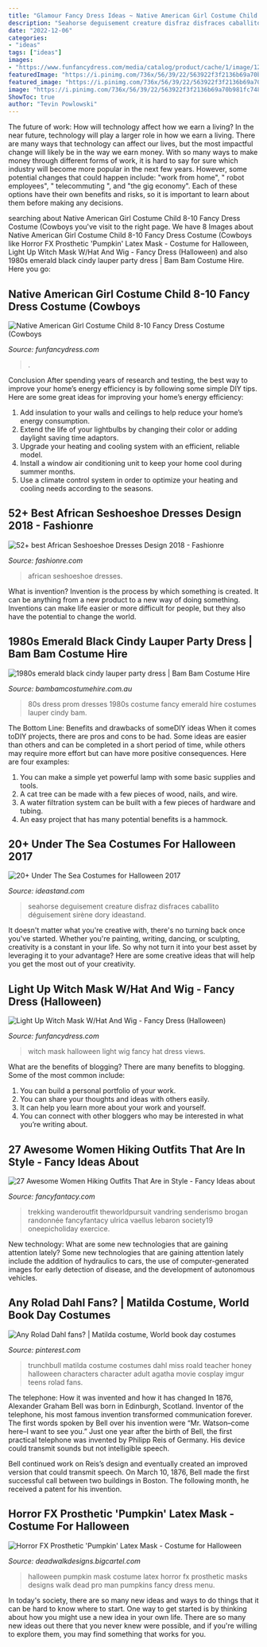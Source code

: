 ```yaml
---
title: "Glamour Fancy Dress Ideas ~ Native American Girl Costume Child 8-10 Fancy Dress Costume (cowboys"
description: "Seahorse deguisement creature disfraz disfraces caballito déguisement sirène dory ideastand"
date: "2022-12-06"
categories:
- "ideas"
tags: ["ideas"]
images:
- "https://www.funfancydress.com/media/catalog/product/cache/1/image/1200x/040ec09b1e35df139433887a97daa66f/S/A/SANC_8363.jpg"
featuredImage: "https://i.pinimg.com/736x/56/39/22/563922f3f2136b69a70b981fc748d370--miss-honey-from-matilda-miss-trunchbull.jpg"
featured_image: "https://i.pinimg.com/736x/56/39/22/563922f3f2136b69a70b981fc748d370--miss-honey-from-matilda-miss-trunchbull.jpg"
image: "https://i.pinimg.com/736x/56/39/22/563922f3f2136b69a70b981fc748d370--miss-honey-from-matilda-miss-trunchbull.jpg"
ShowToc: true
author: "Tevin Powlowski"
---
```



The future of work: How will technology affect how we earn a living?
In the near future, technology will play a larger role in how we earn a living. There are many ways that technology can affect our lives, but the most impactful change will likely be in the way we earn money. With so many ways to make money through different forms of work, it is hard to say for sure which industry will become more popular in the next few years. However, some potential changes that could happen include: 
"work from home", " robot employees", " telecommuting ", and "the gig economy". Each of these options have their own benefits and risks, so it is important to learn about them before making any decisions.

	

		
searching about Native American Girl Costume Child 8-10 Fancy Dress Costume (Cowboys you've visit to the right page. We have 8 Images about Native American Girl Costume Child 8-10 Fancy Dress Costume (Cowboys like Horror FX Prosthetic &#039;Pumpkin&#039; Latex Mask - Costume for Halloween, Light Up Witch Mask W/Hat And Wig - Fancy Dress (Halloween) and also 1980s emerald black cindy lauper party dress | Bam Bam Costume Hire. Here you go:
		
    
## Native American Girl Costume Child 8-10 Fancy Dress Costume (Cowboys

<img loading=lazy src="https://www.funfancydress.com/media/catalog/product/cache/1/image/1200x/040ec09b1e35df139433887a97daa66f/S/A/SANC_5581_b_6.jpg" onerror="this.onerror=null;this.src='https://tse1.mm.bing.net/th?id=OIP.aBLv9u0GvGi5ZMu-MUA2eQHaO8&amp;pid=15.1';" alt="Native American Girl Costume Child 8-10 Fancy Dress Costume (Cowboys">

_Source: funfancydress.com_

>. 

	

Conclusion
After spending years of research and testing, the best way to improve your home’s energy efficiency is by following some simple DIY tips. Here are some great ideas for improving your home’s energy efficiency: 
1. Add insulation to your walls and ceilings to help reduce your home’s energy consumption. 
2. Extend the life of your lightbulbs by changing their color or adding daylight saving time adaptors. 
3. Upgrade your heating and cooling system with an efficient, reliable model. 
4. Install a window air conditioning unit to keep your home cool during summer months. 
5. Use a climate control system in order to optimize your heating and cooling needs according to the seasons.

    
## 52+ Best African Seshoeshoe Dresses Design 2018 - Fashionre

<img loading=lazy src="https://farm5.staticflickr.com/4794/26922168108_992995e258_o.jpg" onerror="this.onerror=null;this.src='https://tse1.mm.bing.net/th?id=OIP.YaFlHdvwKKeA4Z9SbUcGKgHaLH&amp;pid=15.1';" alt="52+ best African Seshoeshoe Dresses Design 2018 - Fashionre">

_Source: fashionre.com_

>african seshoeshoe dresses. 

	

What is invention?
Invention is the process by which something is created. It can be anything from a new product to a new way of doing something. Inventions can make life easier or more difficult for people, but they also have the potential to change the world.

    
## 1980s Emerald Black Cindy Lauper Party Dress | Bam Bam Costume Hire

<img loading=lazy src="http://www.bambamcostumehire.com.au/wp-content/uploads/2016/09/emerald_black_80s_party_dress1.jpg" onerror="this.onerror=null;this.src='https://tse3.mm.bing.net/th?id=OIP.RbaLLd68R93b_LjSvv75bwHaJ4&amp;pid=15.1';" alt="1980s emerald black cindy lauper party dress | Bam Bam Costume Hire">

_Source: bambamcostumehire.com.au_

>80s dress prom dresses 1980s costume fancy emerald hire costumes lauper cindy bam. 

	

The Bottom Line: Benefits and drawbacks of someDIY ideas
When it comes toDIY projects, there are pros and cons to be had. Some ideas are easier than others and can be completed in a short period of time, while others may require more effort but can have more positive consequences. Here are four examples: 
1. You can make a simple yet powerful lamp with some basic supplies and tools.
2. A cat tree can be made with a few pieces of wood, nails, and wire.
3. A water filtration system can be built with a few pieces of hardware and tubing. 
4. An easy project that has many potential benefits is a hammock.

    
## 20+ Under The Sea Costumes For Halloween 2017

<img loading=lazy src="https://ideastand.com/wp-content/uploads/2017/09/sea-costume-diy/13-under-the-sea-costumes-costume-diy.jpg" onerror="this.onerror=null;this.src='https://tse1.mm.bing.net/th?id=OIP.1jpyWvPV8XXIf9heoPUJAQHaJ4&amp;pid=15.1';" alt="20+ Under The Sea Costumes for Halloween 2017">

_Source: ideastand.com_

>seahorse deguisement creature disfraz disfraces caballito déguisement sirène dory ideastand. 

	

It doesn't matter what you're creative with, there's no turning back once you've started. Whether you're painting, writing, dancing, or sculpting, creativity is a constant in your life. So why not turn it into your best asset by leveraging it to your advantage? Here are some creative ideas that will help you get the most out of your creativity.

    
## Light Up Witch Mask W/Hat And Wig - Fancy Dress (Halloween)

<img loading=lazy src="https://www.funfancydress.com/media/catalog/product/cache/1/image/1200x/040ec09b1e35df139433887a97daa66f/S/A/SANC_8363.jpg" onerror="this.onerror=null;this.src='https://tse3.mm.bing.net/th?id=OIP.5Mh98CPcgW82ycZlXvC4DgHaLm&amp;pid=15.1';" alt="Light Up Witch Mask W/Hat And Wig - Fancy Dress (Halloween)">

_Source: funfancydress.com_

>witch mask halloween light wig fancy hat dress views. 

	

What are the benefits of blogging?
There are many benefits to blogging. Some of the most common include: 
1. You can build a personal portfolio of your work. 
2. You can share your thoughts and ideas with others easily. 
3. It can help you learn more about your work and yourself. 
4. You can connect with other bloggers who may be interested in what you’re writing about. 

    
## 27 Awesome Women Hiking Outfits That Are In Style - Fancy Ideas About

<img loading=lazy src="https://fancyfantacy.com/wp-content/uploads/2020/04/Awesome-Women-Hiking-Outfits-That-Are-in-Style-5.jpg" onerror="this.onerror=null;this.src='https://tse2.mm.bing.net/th?id=OIP.5dqtBt8axunAR4BkXrv8CAHaLG&amp;pid=15.1';" alt="27 Awesome Women Hiking Outfits That Are in Style - Fancy Ideas about">

_Source: fancyfantacy.com_

>trekking wanderoutfit theworldpursuit vandring senderismo brogan randonnée fancyfantacy ulrica vaellus lebaron society19 oneepicholiday exercice. 

	

New technology: What are some new technologies that are gaining attention lately?
Some new technologies that are gaining attention lately include the addition of hydraulics to cars, the use of computer-generated images for early detection of disease, and the development of autonomous vehicles.

    
## Any Rolad Dahl Fans? | Matilda Costume, World Book Day Costumes

<img loading=lazy src="https://i.pinimg.com/736x/56/39/22/563922f3f2136b69a70b981fc748d370--miss-honey-from-matilda-miss-trunchbull.jpg" onerror="this.onerror=null;this.src='https://tse3.mm.bing.net/th?id=OIP.RB_jO_WMuCyGTzwaudgApAHaJ3&amp;pid=15.1';" alt="Any Rolad Dahl fans? | Matilda costume, World book day costumes">

_Source: pinterest.com_

>trunchbull matilda costume costumes dahl miss roald teacher honey halloween characters character adult agatha movie cosplay imgur teens rolad fans. 

	

The telephone: How it was invented and how it has changed
In 1876, Alexander Graham Bell was born in Edinburgh, Scotland. Inventor of the telephone, his most famous invention transformed communication forever. The first words spoken by Bell over his invention were “Mr. Watson–come here–I want to see you.” 
Just one year after the birth of Bell, the first practical telephone was invented by Philipp Reis of Germany. His device could transmit sounds but not intelligible speech. 

Bell continued work on Reis’s design and eventually created an improved version that could transmit speech. On March 10, 1876, Bell made the first successful call between two buildings in Boston. The following month, he received a patent for his invention.

    
## Horror FX Prosthetic &#039;Pumpkin&#039; Latex Mask - Costume For Halloween

<img loading=lazy src="https://assets.bigcartel.com/product_images/126222408/Pumpkin.jpg?auto=format&amp;fit=max&amp;h=1200&amp;w=1200" onerror="this.onerror=null;this.src='https://tse2.mm.bing.net/th?id=OIP.JFEACg6_X53RClokTwle1QHaLE&amp;pid=15.1';" alt="Horror FX Prosthetic &#039;Pumpkin&#039; Latex Mask - Costume for Halloween">

_Source: deadwalkdesigns.bigcartel.com_

>halloween pumpkin mask costume latex horror fx prosthetic masks designs walk dead pro man pumpkins fancy dress menu. 

	

In today's society, there are so many new ideas and ways to do things that it can be hard to know where to start. One way to get started is by thinking about how you might use a new idea in your own life. There are so many new ideas out there that you never knew were possible, and if you're willing to explore them, you may find something that works for you.

